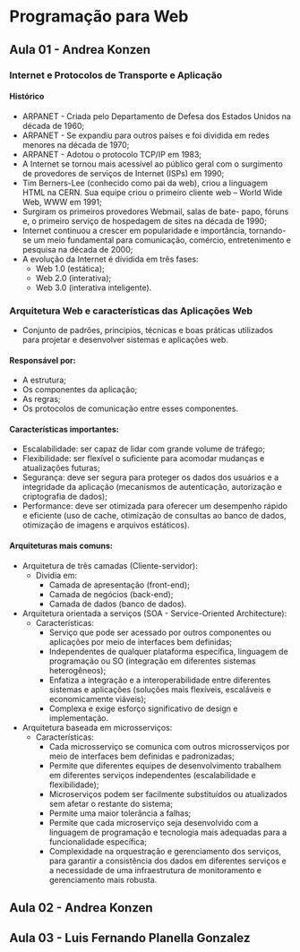 # Programação para Web

## Aula 01 - Andrea Konzen

### Internet e Protocolos de Transporte e Aplicação

#### Histórico
- ARPANET - Criada pelo Departamento de Defesa dos Estados Unidos na década de 1960;
- ARPANET - Se expandiu para outros países e foi dividida em redes menores na década de 1970;
- ARPANET - Adotou o protocolo TCP/IP em 1983;
- A Internet se tornou mais acessível ao público geral com o surgimento de provedores de serviços de Internet (ISPs) em 1990;
- Tim Berners-Lee (conhecido como pai da web), criou a linguagem HTML na CERN. Sua equipe criou o primeiro cliente web – World Wide Web, WWW em 1991;
- Surgiram os primeiros provedores Webmail, salas de bate- papo, fóruns e, o primeiro serviço de hospedagem de sites na década de 1990;
- Internet continuou a crescer em popularidade e importância, tornando-se um meio fundamental para comunicação, comércio, entretenimento e pesquisa na década de 2000;
- A evolução da Internet é dividida em três fases:
  - Web 1.0 (estática);
  - Web 2.0 (interativa);
  - Web 3.0 (interativa inteligente).

### Arquitetura Web e características das Aplicações Web
- Conjunto de padrões, princípios, técnicas e boas práticas utilizados para projetar e desenvolver sistemas e aplicações web.

#### Responsável por:
- A estrutura;
- Os componentes da aplicação;
- As regras;
- Os protocolos de comunicação entre esses componentes.

#### Características importantes:
- Escalabilidade: ser capaz de lidar com grande volume de tráfego;
- Flexibilidade: ser flexível o suficiente para acomodar mudanças e atualizações futuras;
- Segurança: deve ser segura para proteger os dados dos usuários e a integridade da aplicação (mecanismos de autenticação, autorização e criptografia de dados);
- Performance: deve ser otimizada para oferecer um desempenho rápido e eficiente (uso de cache, otimização de consultas ao banco de dados, otimização de imagens e arquivos estáticos).

#### Arquiteturas mais comuns:
- Arquitetura de três camadas (Cliente-servidor):
  - Dividia em:
    - Camada de apresentação (front-end);
    - Camada de negócios (back-end);
    - Camada de dados (banco de dados).
- Arquitetura orientada a serviços (SOA - Service-Oriented Architecture):
  - Características:
    - Serviço que pode ser acessado por outros componentes ou aplicações por meio de interfaces bem definidas;
    - Independentes de qualquer plataforma específica, linguagem de programação ou SO (integração em diferentes sistemas heterogêneos);
    - Enfatiza a integração e a interoperabilidade entre diferentes sistemas e aplicações (soluções mais flexíveis, escaláveis e economicamente viáveis);
    - Complexa e exige esforço significativo de design e implementação.
- Arquitetura baseada em microsserviços:
  - Características:
    - Cada microsserviço se comunica com outros microsserviços por meio de interfaces bem definidas e padronizadas;
    - Permite que diferentes equipes de desenvolvimento trabalhem em diferentes serviços independentes (escalabilidade e flexibilidade);
    - Microserviços podem ser facilmente substituídos ou atualizados sem afetar o restante do sistema;
    - Permite uma maior tolerância a falhas;
    - Permite que cada microserviço seja desenvolvido com a linguagem de programação e tecnologia mais adequadas para a funcionalidade específica;
    - Complexidade na orquestração e gerenciamento dos serviços, para garantir a consistência dos dados em diferentes serviços e a necessidade de uma infraestrutura de monitoramento e gerenciamento mais robusta.

## Aula 02 - Andrea Konzen

## Aula 03 - Luis Fernando Planella Gonzalez
